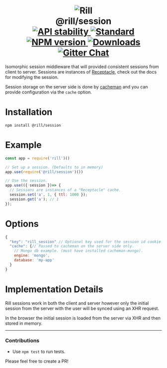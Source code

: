 <h1 align="center">
  <!-- Logo -->
  <img src="https://raw.githubusercontent.com/rill-js/rill/master/Rill-Icon.jpg" alt="Rill"/>
  <br/>
  @rill/session
	<br/>

  <!-- Stability -->
  <a href="https://nodejs.org/api/documentation.html#documentation_stability_index">
    <img src="https://img.shields.io/badge/stability-stable-brightgreen.svg?style=flat-square" alt="API stability"/>
  </a>
  <!-- Standard -->
  <a href="https://github.com/feross/standard">
    <img src="https://img.shields.io/badge/code%20style-standard-brightgreen.svg?style=flat-square" alt="Standard"/>
  </a>
  <!-- NPM version -->
  <a href="https://npmjs.org/package/@rill/session">
    <img src="https://img.shields.io/npm/v/@rill/session.svg?style=flat-square" alt="NPM version"/>
  </a>
  <!-- Downloads -->
  <a href="https://npmjs.org/package/@rill/session">
    <img src="https://img.shields.io/npm/dm/@rill/session.svg?style=flat-square" alt="Downloads"/>
  </a>
  <!-- Gitter Chat -->
  <a href="https://gitter.im/rill-js/rill">
    <img src="https://img.shields.io/gitter/room/rill-js/rill.svg?style=flat-square" alt="Gitter Chat"/>
  </a>
</h1>

Isomorphic session middleware that will provided consistent sessions from client to server.
Sessions are instances of [Receptacle](https://github.com/DylanPiercey/receptacle), check out the docs for modifying the session.

Session storage on the server side is done by [cacheman](https://github.com/cayasso/cacheman) and you can provide configuration via the `cache` option.

# Installation

```console
npm install @rill/session
```

# Example

```javascript
const app = require('rill')()

// Set up a session. (Defaults to in memory)
app.use(require('@rill/session')())

// Use the session.
app.use(({ session })=> {
  // Sessions are instances of a "Receptacle" cache.
  session.set('a', 1, { ttl: 1000 });
  session.get('a'); // 1
});
```

# Options

```js
{
  "key": "rill_session" // Optional key used for the session id cookie.
  "cache": {// Passed to cacheman on the server side only.
    // Mongo db example. (must have installed cacheman-mongo).
    engine: 'mongo',
    database: 'my-app'
  }
}
```

# Implementation Details
Rill sessions work in both the client and server however only the initial session from the server with the user will be synced using an XHR request.

In the browser the initial session is loaded from the server via XHR and then stored in memory.

---

### Contributions

* Use `npm test` to run tests.

Please feel free to create a PR!
